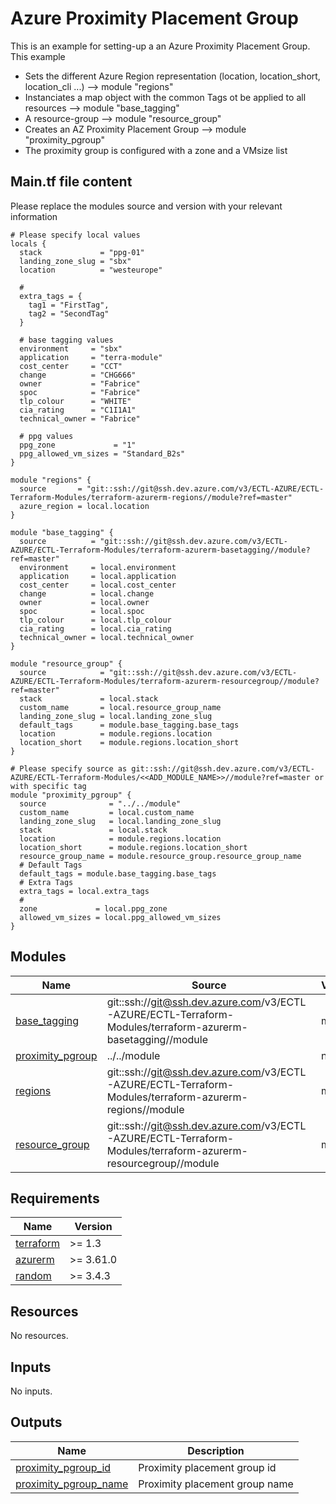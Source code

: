 # Azure Proximity Placement Group

This is an example for setting-up a an Azure Proximity Placement Group.
This example

- Sets the different Azure Region representation (location, location_short, location_cli ...) --> module "regions"
- Instanciates a map object with the common Tags ot be applied to all resources --> module "base_tagging"
- A resource-group --> module "resource_group"
- Creates an AZ Proximity Placement Group --> module "proximity_pgroup"
- The proximity group is configured with a zone and a VMsize list  

<!-- BEGIN_AUTOMATED_TF_DOCS_BLOCK -->
## Main.tf file content

Please replace the modules source and version with your relevant information

```hcl
# Please specify local values
locals {
  stack             = "ppg-01"
  landing_zone_slug = "sbx"
  location          = "westeurope"

  # 
  extra_tags = {
    tag1 = "FirstTag",
    tag2 = "SecondTag"
  }

  # base tagging values
  environment     = "sbx"
  application     = "terra-module"
  cost_center     = "CCT"
  change          = "CHG666"
  owner           = "Fabrice"
  spoc            = "Fabrice"
  tlp_colour      = "WHITE"
  cia_rating      = "C1I1A1"
  technical_owner = "Fabrice"

  # ppg values
  ppg_zone             = "1"
  ppg_allowed_vm_sizes = "Standard_B2s"
}

module "regions" {
  source       = "git::ssh://git@ssh.dev.azure.com/v3/ECTL-AZURE/ECTL-Terraform-Modules/terraform-azurerm-regions//module?ref=master"
  azure_region = local.location
}

module "base_tagging" {
  source          = "git::ssh://git@ssh.dev.azure.com/v3/ECTL-AZURE/ECTL-Terraform-Modules/terraform-azurerm-basetagging//module?ref=master"
  environment     = local.environment
  application     = local.application
  cost_center     = local.cost_center
  change          = local.change
  owner           = local.owner
  spoc            = local.spoc
  tlp_colour      = local.tlp_colour
  cia_rating      = local.cia_rating
  technical_owner = local.technical_owner
}

module "resource_group" {
  source            = "git::ssh://git@ssh.dev.azure.com/v3/ECTL-AZURE/ECTL-Terraform-Modules/terraform-azurerm-resourcegroup//module?ref=master"
  stack             = local.stack
  custom_name       = local.resource_group_name
  landing_zone_slug = local.landing_zone_slug
  default_tags      = module.base_tagging.base_tags
  location          = module.regions.location
  location_short    = module.regions.location_short
}

# Please specify source as git::ssh://git@ssh.dev.azure.com/v3/ECTL-AZURE/ECTL-Terraform-Modules/<<ADD_MODULE_NAME>>//module?ref=master or with specific tag
module "proximity_pgroup" {
  source              = "../../module"
  custom_name         = local.custom_name
  landing_zone_slug   = local.landing_zone_slug
  stack               = local.stack
  location            = module.regions.location
  location_short      = module.regions.location_short
  resource_group_name = module.resource_group.resource_group_name
  # Default Tags
  default_tags = module.base_tagging.base_tags
  # Extra Tags
  extra_tags = local.extra_tags
  # 
  zone             = local.ppg_zone
  allowed_vm_sizes = local.ppg_allowed_vm_sizes
}
```
## Modules

| Name | Source | Version |
|------|--------|---------|
| <a name="module_base_tagging"></a> [base\_tagging](#module\_base\_tagging) | git::ssh://git@ssh.dev.azure.com/v3/ECTL-AZURE/ECTL-Terraform-Modules/terraform-azurerm-basetagging//module | master |
| <a name="module_proximity_pgroup"></a> [proximity\_pgroup](#module\_proximity\_pgroup) | ../../module | n/a |
| <a name="module_regions"></a> [regions](#module\_regions) | git::ssh://git@ssh.dev.azure.com/v3/ECTL-AZURE/ECTL-Terraform-Modules/terraform-azurerm-regions//module | master |
| <a name="module_resource_group"></a> [resource\_group](#module\_resource\_group) | git::ssh://git@ssh.dev.azure.com/v3/ECTL-AZURE/ECTL-Terraform-Modules/terraform-azurerm-resourcegroup//module | master |
## Requirements

| Name | Version |
|------|---------|
| <a name="requirement_terraform"></a> [terraform](#requirement\_terraform) | >= 1.3 |
| <a name="requirement_azurerm"></a> [azurerm](#requirement\_azurerm) | >= 3.61.0 |
| <a name="requirement_random"></a> [random](#requirement\_random) | >= 3.4.3 |
## Resources

No resources.
## Inputs

No inputs.
## Outputs

| Name | Description |
|------|-------------|
| <a name="output_proximity_pgroup_id"></a> [proximity\_pgroup\_id](#output\_proximity\_pgroup\_id) | Proximity placement group id |
| <a name="output_proximity_pgroup_name"></a> [proximity\_pgroup\_name](#output\_proximity\_pgroup\_name) | Proximity placement group name |
<!-- END_AUTOMATED_TF_DOCS_BLOCK -->